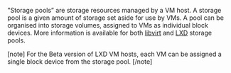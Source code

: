 <!-- deb-2-7-cli
||2.7|2.8|2.9|
|-----:|:-----:|:-----:|:-----:|
|Snap|[CLI](/t/vm-host-storage-pools/3222) ~ [UI](/t/vm-host-storage-pools/3223)|[CLI](/t/vm-host-storage-pools/3224) ~ [UI](/t/vm-host-storage-pools/3225)|[CLI](/t/vm-host-storage-pools/3226) ~ [UI](/t/vm-host-storage-pools/3227)|
|Packages|CLI ~ [UI](/t/vm-host-storage-pools/3229)|[CLI](/t/vm-host-storage-pools/3230) ~ [UI](/t/vm-host-storage-pools/3231)|[CLI](/t/vm-host-storage-pools/3232) ~ [UI](/t/vm-host-storage-pools/3233)|
 deb-2-7-cli -->

<!-- deb-2-7-ui
||2.7|2.8|2.9|
|-----:|:-----:|:-----:|:-----:|
|Snap|[CLI](/t/vm-host-storage-pools/3222) ~ [UI](/t/vm-host-storage-pools/3223)|[CLI](/t/vm-host-storage-pools/3224) ~ [UI](/t/vm-host-storage-pools/3225)|[CLI](/t/vm-host-storage-pools/3226) ~ [UI](/t/vm-host-storage-pools/3227)|
|Packages|[CLI](/t/vm-host-storage-pools/3228) ~ UI|[CLI](/t/vm-host-storage-pools/3230) ~ [UI](/t/vm-host-storage-pools/3231)|[CLI](/t/vm-host-storage-pools/3232) ~ [UI](/t/vm-host-storage-pools/3233)|
 deb-2-7-ui -->

<!-- deb-2-8-cli
||2.7|2.8|2.9|
|-----:|:-----:|:-----:|:-----:|
|Snap|[CLI](/t/vm-host-storage-pools/3222) ~ [UI](/t/vm-host-storage-pools/3223)|[CLI](/t/vm-host-storage-pools/3224) ~ [UI](/t/vm-host-storage-pools/3225)|[CLI](/t/vm-host-storage-pools/3226) ~ [UI](/t/vm-host-storage-pools/3227)|
|Packages|[CLI](/t/vm-host-storage-pools/3228) ~ [UI](/t/vm-host-storage-pools/3229)|CLI ~ [UI](/t/vm-host-storage-pools/3231)|[CLI](/t/vm-host-storage-pools/3232) ~ [UI](/t/vm-host-storage-pools/3233)|
 deb-2-8-cli -->

<!-- deb-2-8-ui
||2.7|2.8|2.9|
|-----:|:-----:|:-----:|:-----:|
|Snap|[CLI](/t/vm-host-storage-pools/3222) ~ [UI](/t/vm-host-storage-pools/3223)|[CLI](/t/vm-host-storage-pools/3224) ~ [UI](/t/vm-host-storage-pools/3225)|[CLI](/t/vm-host-storage-pools/3226) ~ [UI](/t/vm-host-storage-pools/3227)|
|Packages|[CLI](/t/vm-host-storage-pools/3228) ~ [UI](/t/vm-host-storage-pools/3229)|[CLI](/t/vm-host-storage-pools/3230) ~ UI|[CLI](/t/vm-host-storage-pools/3232) ~ [UI](/t/vm-host-storage-pools/3233)|
 deb-2-8-ui -->

<!-- deb-2-9-cli
||2.7|2.8|2.9|
|-----:|:-----:|:-----:|:-----:|
|Snap|[CLI](/t/vm-host-storage-pools/3222) ~ [UI](/t/vm-host-storage-pools/3223)|[CLI](/t/vm-host-storage-pools/3224) ~ [UI](/t/vm-host-storage-pools/3225)|[CLI](/t/vm-host-storage-pools/3226) ~ [UI](/t/vm-host-storage-pools/3227)|
|Packages|[CLI](/t/vm-host-storage-pools/3228) ~ [UI](/t/vm-host-storage-pools/3229)|[CLI](/t/vm-host-storage-pools/3230) ~ [UI](/t/vm-host-storage-pools/3231)|CLI ~ [UI](/t/vm-host-storage-pools/3233)|
 deb-2-9-cli -->

<!-- deb-2-9-ui
||2.7|2.8|2.9|
|-----:|:-----:|:-----:|:-----:|
|Snap|[CLI](/t/vm-host-storage-pools/3222) ~ [UI](/t/vm-host-storage-pools/3223)|[CLI](/t/vm-host-storage-pools/3224) ~ [UI](/t/vm-host-storage-pools/3225)|[CLI](/t/vm-host-storage-pools/3226) ~ [UI](/t/vm-host-storage-pools/3227)|
|Packages|[CLI](/t/vm-host-storage-pools/3228) ~ [UI](/t/vm-host-storage-pools/3229)|[CLI](/t/vm-host-storage-pools/3230) ~ [UI](/t/vm-host-storage-pools/3231)|[CLI](/t/vm-host-storage-pools/3232) ~ UI|
 deb-2-9-ui -->

<!-- snap-2-7-cli
||2.7|2.8|2.9|
|-----:|:-----:|:-----:|:-----:|
|Snap|CLI ~ [UI](/t/vm-host-storage-pools/3223)|[CLI](/t/vm-host-storage-pools/3224) ~ [UI](/t/vm-host-storage-pools/3225)|[CLI](/t/vm-host-storage-pools/3226) ~ [UI](/t/vm-host-storage-pools/3227)|
|Packages|[CLI](/t/vm-host-storage-pools/3228) ~ [UI](/t/vm-host-storage-pools/3229)|[CLI](/t/vm-host-storage-pools/3230) ~ [UI](/t/vm-host-storage-pools/3231)|[CLI](/t/vm-host-storage-pools/3232) ~ [UI](/t/vm-host-storage-pools/3233)|
 snap-2-7-cli -->

<!-- snap-2-7-ui
||2.7|2.8|2.9|
|-----:|:-----:|:-----:|:-----:|
|Snap|[CLI](/t/vm-host-storage-pools/3222) ~ UI|[CLI](/t/vm-host-storage-pools/3224) ~ [UI](/t/vm-host-storage-pools/3225)|[CLI](/t/vm-host-storage-pools/3226) ~ [UI](/t/vm-host-storage-pools/3227)|
|Packages|[CLI](/t/vm-host-storage-pools/3228) ~ [UI](/t/vm-host-storage-pools/3229)|[CLI](/t/vm-host-storage-pools/3230) ~ [UI](/t/vm-host-storage-pools/3231)|[CLI](/t/vm-host-storage-pools/3232) ~ [UI](/t/vm-host-storage-pools/3233)|
 snap-2-7-ui -->

<!-- snap-2-8-cli
||2.7|2.8|2.9|
|-----:|:-----:|:-----:|:-----:|
|Snap|[CLI](/t/vm-host-storage-pools/3222) ~ [UI](/t/vm-host-storage-pools/3223)|CLI ~ [UI](/t/vm-host-storage-pools/3225)|[CLI](/t/vm-host-storage-pools/3226) ~ [UI](/t/vm-host-storage-pools/3227)|
|Packages|[CLI](/t/vm-host-storage-pools/3228) ~ [UI](/t/vm-host-storage-pools/3229)|[CLI](/t/vm-host-storage-pools/3230) ~ [UI](/t/vm-host-storage-pools/3231)|[CLI](/t/vm-host-storage-pools/3232) ~ [UI](/t/vm-host-storage-pools/3233)|
 snap-2-8-cli -->

<!-- snap-2-8-ui
||2.7|2.8|2.9|
|-----:|:-----:|:-----:|:-----:|
|Snap|[CLI](/t/vm-host-storage-pools/3222) ~ [UI](/t/vm-host-storage-pools/3223)|[CLI](/t/vm-host-storage-pools/3224) ~ UI|[CLI](/t/vm-host-storage-pools/3226) ~ [UI](/t/vm-host-storage-pools/3227)|
|Packages|[CLI](/t/vm-host-storage-pools/3228) ~ [UI](/t/vm-host-storage-pools/3229)|[CLI](/t/vm-host-storage-pools/3230) ~ [UI](/t/vm-host-storage-pools/3231)|[CLI](/t/vm-host-storage-pools/3232) ~ [UI](/t/vm-host-storage-pools/3233)|
 snap-2-8-ui -->

<!-- snap-2-9-cli
||2.7|2.8|2.9|
|-----:|:-----:|:-----:|:-----:|
|Snap|[CLI](/t/vm-host-storage-pools/3222) ~ [UI](/t/vm-host-storage-pools/3223)|[CLI](/t/vm-host-storage-pools/3224) ~ [UI](/t/vm-host-storage-pools/3225)|CLI ~ [UI](/t/vm-host-storage-pools/3227)|
|Packages|[CLI](/t/vm-host-storage-pools/3228) ~ [UI](/t/vm-host-storage-pools/3229)|[CLI](/t/vm-host-storage-pools/3230) ~ [UI](/t/vm-host-storage-pools/3231)|[CLI](/t/vm-host-storage-pools/3232) ~ [UI](/t/vm-host-storage-pools/3233)|
 snap-2-9-cli -->

<!-- snap-2-9-ui
||2.7|2.8|2.9|
|-----:|:-----:|:-----:|:-----:|
|Snap|[CLI](/t/vm-host-storage-pools/3222) ~ [UI](/t/vm-host-storage-pools/3223)|[CLI](/t/vm-host-storage-pools/3224) ~ [UI](/t/vm-host-storage-pools/3225)|[CLI](/t/vm-host-storage-pools/3226) ~ UI|
|Packages|[CLI](/t/vm-host-storage-pools/3228) ~ [UI](/t/vm-host-storage-pools/3229)|[CLI](/t/vm-host-storage-pools/3230) ~ [UI](/t/vm-host-storage-pools/3231)|[CLI](/t/vm-host-storage-pools/3232) ~ [UI](/t/vm-host-storage-pools/3233)|
 snap-2-9-ui -->

"Storage pools” are storage resources managed by a VM host. A storage pool is a given amount of storage set aside for use by VMs. A pool can be organised into storage volumes, assigned to VMs as individual block devices. More information is available for both [libvirt](https://libvirt.org/storage.html) and [LXD](https://lxd.readthedocs.io/en/latest/storage/) storage pools.

[note]
For the Beta version of LXD VM hosts, each VM can be assigned a single block device from the storage pool.
[/note]

<!-- snap-2-7-ui snap-2-8-ui snap-2-9-ui deb-2-7-ui deb-2-8-ui deb-2-9-ui
The MAAS web UI displays information about each VM host's storage pools so you can understand your resource usage at a glance:

<a href="https://discourse.maas.io/uploads/default/original/1X/3387f256f9bd02f7fc2079f119377305256973c8.jpeg" target = "_blank"><img src="https://discourse.maas.io/uploads/default/original/1X/3387f256f9bd02f7fc2079f119377305256973c8.jpeg"></a>
snap-2-7-ui snap-2-8-ui snap-2-9-ui deb-2-7-ui deb-2-8-ui deb-2-9-ui -->

<!-- snap-2-7-cli snap-2-8-cli snap-2-9-cli deb-2-7-cli deb-2-8-cli deb-2-9-cli
Retrieve VM host storage pool information with the following command:

```
maas $PROFILE vm-host read $VM_HOST_ID
```

or, to get tabular output, try:

```
maas admin vm-host read 5 \
| jq -r '(["NAME","TYPE","PATH","TOTAL","USED","AVAIL"]) 
| (,. map(length*"-"))), (.storage_pools[] 
| [.name, .type, .path, .total, used, .available]) | @tsv' \
| column -t
```

snap-2-7-cli snap-2-8-cli snap-2-9-cli deb-2-7-cli deb-2-8-cli deb-2-9-cli -->
